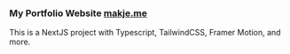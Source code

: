 ### My Portfolio Website [makje.me](https://www.makje.me)

This is a NextJS project with Typescript, TailwindCSS, Framer Motion, and more.

